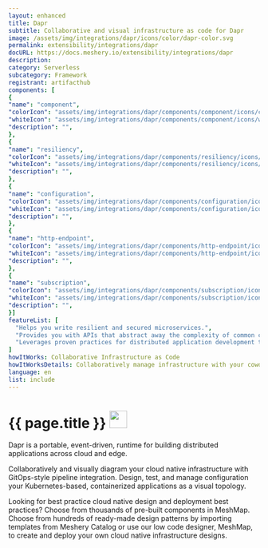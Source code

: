 ```yaml
---
layout: enhanced
title: Dapr
subtitle: Collaborative and visual infrastructure as code for Dapr
image: /assets/img/integrations/dapr/icons/color/dapr-color.svg
permalink: extensibility/integrations/dapr
docURL: https://docs.meshery.io/extensibility/integrations/dapr
description: 
category: Serverless
subcategory: Framework
registrant: artifacthub
components: [
{
"name": "component",
"colorIcon": "assets/img/integrations/dapr/components/component/icons/color/component-color.svg",
"whiteIcon": "assets/img/integrations/dapr/components/component/icons/white/component-white.svg",
"description": "",
},
{
"name": "resiliency",
"colorIcon": "assets/img/integrations/dapr/components/resiliency/icons/color/resiliency-color.svg",
"whiteIcon": "assets/img/integrations/dapr/components/resiliency/icons/white/resiliency-white.svg",
"description": "",
},
{
"name": "configuration",
"colorIcon": "assets/img/integrations/dapr/components/configuration/icons/color/configuration-color.svg",
"whiteIcon": "assets/img/integrations/dapr/components/configuration/icons/white/configuration-white.svg",
"description": "",
},
{
"name": "http-endpoint",
"colorIcon": "assets/img/integrations/dapr/components/http-endpoint/icons/color/http-endpoint-color.svg",
"whiteIcon": "assets/img/integrations/dapr/components/http-endpoint/icons/white/http-endpoint-white.svg",
"description": "",
},
{
"name": "subscription",
"colorIcon": "assets/img/integrations/dapr/components/subscription/icons/color/subscription-color.svg",
"whiteIcon": "assets/img/integrations/dapr/components/subscription/icons/white/subscription-white.svg",
"description": "",
}]
featureList: [
  "Helps you write resilient and secured microservices.",
  "Provides you with APIs that abstract away the complexity of common challenges developers encounter regularly when building distributed applications.",
  "Leverages proven practices for distributed application development that enable you to build resilient, secured systems."
]
howItWorks: Collaborative Infrastructure as Code
howItWorksDetails: Collaboratively manage infrastructure with your coworkers synchronously sharing the same designs.
language: en
list: include
---
```

<h1>{{ page.title }} <img src="{{ page.image }}" style="width: 35px; height: 35px;" /></h1>

<p>
Dapr is a portable, event-driven, runtime for building distributed applications across cloud and edge.
</p>
<p>
    Collaboratively and visually diagram your cloud native infrastructure with GitOps-style pipeline integration. Design, test, and manage configuration your Kubernetes-based, containerized applications as a visual topology.
</p>
<p>
    Looking for best practice cloud native design and deployment best practices? Choose from thousands of pre-built components in MeshMap. Choose from hundreds of ready-made design patterns by importing templates from Meshery Catalog or use our low code designer, MeshMap, to create and deploy your own cloud native infrastructure designs.
</p>
